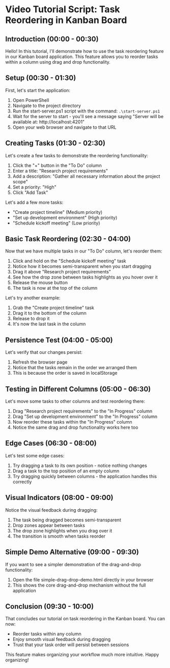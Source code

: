 # Video Tutorial Script: Task Reordering in Kanban Board

## Introduction (00:00 - 00:30)

Hello! In this tutorial, I'll demonstrate how to use the task reordering feature in our Kanban board application. This feature allows you to reorder tasks within a column using drag and drop functionality.

## Setup (00:30 - 01:30)

First, let's start the application:

1. Open PowerShell
2. Navigate to the project directory
3. Run the start-server.ps1 script with the command: `.\start-server.ps1`
4. Wait for the server to start - you'll see a message saying "Server will be available at: http://localhost:4201"
5. Open your web browser and navigate to that URL

## Creating Tasks (01:30 - 02:30)

Let's create a few tasks to demonstrate the reordering functionality:

1. Click the "+" button in the "To Do" column
2. Enter a title: "Research project requirements"
3. Add a description: "Gather all necessary information about the project scope"
4. Set a priority: "High"
5. Click "Add Task"

Let's add a few more tasks:

- "Create project timeline" (Medium priority)
- "Set up development environment" (High priority)
- "Schedule kickoff meeting" (Low priority)

## Basic Task Reordering (02:30 - 04:00)

Now that we have multiple tasks in our "To Do" column, let's reorder them:

1. Click and hold on the "Schedule kickoff meeting" task
2. Notice how it becomes semi-transparent when you start dragging
3. Drag it above "Research project requirements"
4. See how the drop zone between tasks highlights as you hover over it
5. Release the mouse button
6. The task is now at the top of the column

Let's try another example:

1. Grab the "Create project timeline" task
2. Drag it to the bottom of the column
3. Release to drop it
4. It's now the last task in the column

## Persistence Test (04:00 - 05:00)

Let's verify that our changes persist:

1. Refresh the browser page
2. Notice that the tasks remain in the order we arranged them
3. This is because the order is saved in localStorage

## Testing in Different Columns (05:00 - 06:30)

Let's move some tasks to other columns and test reordering there:

1. Drag "Research project requirements" to the "In Progress" column
2. Drag "Set up development environment" to the "In Progress" column
3. Now reorder these tasks within the "In Progress" column
4. Notice the same drag and drop functionality works here too

## Edge Cases (06:30 - 08:00)

Let's test some edge cases:

1. Try dragging a task to its own position - notice nothing changes
2. Drag a task to the top position of an empty column
3. Try dragging quickly between columns - the application handles this correctly

## Visual Indicators (08:00 - 09:00)

Notice the visual feedback during dragging:

1. The task being dragged becomes semi-transparent
2. Drop zones appear between tasks
3. The drop zone highlights when you drag over it
4. The transition is smooth when tasks reorder

## Simple Demo Alternative (09:00 - 09:30)

If you want to see a simpler demonstration of the drag-and-drop functionality:

1. Open the file simple-drag-drop-demo.html directly in your browser
2. This shows the core drag-and-drop mechanism without the full application

## Conclusion (09:30 - 10:00)

That concludes our tutorial on task reordering in the Kanban board. You can now:

- Reorder tasks within any column
- Enjoy smooth visual feedback during dragging
- Trust that your task order will persist between sessions

This feature makes organizing your workflow much more intuitive. Happy organizing!
